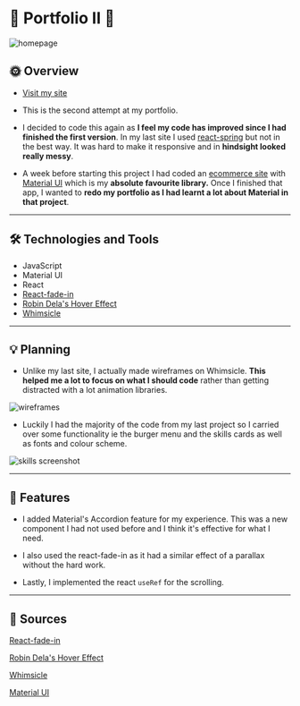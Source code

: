 # :rocket: Portfolio II :rocket:

![homepage](https://i.ibb.co/YtyJVHk/homepage.png)

## :sun_with_face: Overview

- [Visit my site](https://brendaty.com)

- This is the second attempt at my portfolio.
- I decided to code this again as **I feel my code has improved since I had finished the first version**. In my last site I used [react-spring](https://www.react-spring.io/) but not in the best way. It was hard to make it responsive and in **hindsight looked really messy**.
- A week before starting this project I had coded an [ecommerce site](https://jungle-kobenhavn.herokuapp.com) with [Material UI](https://material-ui.com/) which is my **absolute favourite library.** Once I finished that app, I wanted to **redo my portfolio as I had learnt a lot about Material in that project**.

---

## :hammer_and_wrench: Technologies and Tools

- JavaScript
- Material UI
- React
- [React-fade-in](https://www.npmjs.com/package/react-fade-in)
- [Robin Dela's Hover Effect](https://github.com/robin-dela/hover-effect)
- [Whimsicle](whimsical.com)

---

## :bulb: Planning

- Unlike my last site, I actually made wireframes on Whimsicle. **This helped me a lot to focus on what I should code** rather than getting distracted with a lot animation libraries.

![wireframes](https://i.ibb.co/yVYd0bL/wireframes.png)

- Luckily I had the majority of the code from my last project so I carried over some functionality ie the burger menu and the skills cards as well as fonts and colour scheme.

![skills screenshot](https://i.ibb.co/RHfBgrW/skills.png)

---

## :dart: Features

- I added Material's Accordion feature for my experience. This was a new component I had not used before and I think it's effective for what I need.

- I also used the react-fade-in as it had a similar effect of a parallax without the hard work.

- Lastly, I implemented the react `useRef` for the scrolling.

---

## :tada: Sources

[React-fade-in](https://www.npmjs.com/package/react-fade-in)
<br />

[Robin Dela's Hover Effect](https://github.com/robin-dela/hover-effect)
<br />

[Whimsicle](whimsical.com)
<br />

[Material UI](http://material-ui.com/)

